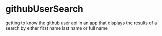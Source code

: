 # githubUserSearch
getting to know the github user api in an app that displays the results of a search by either first name last name or full name
